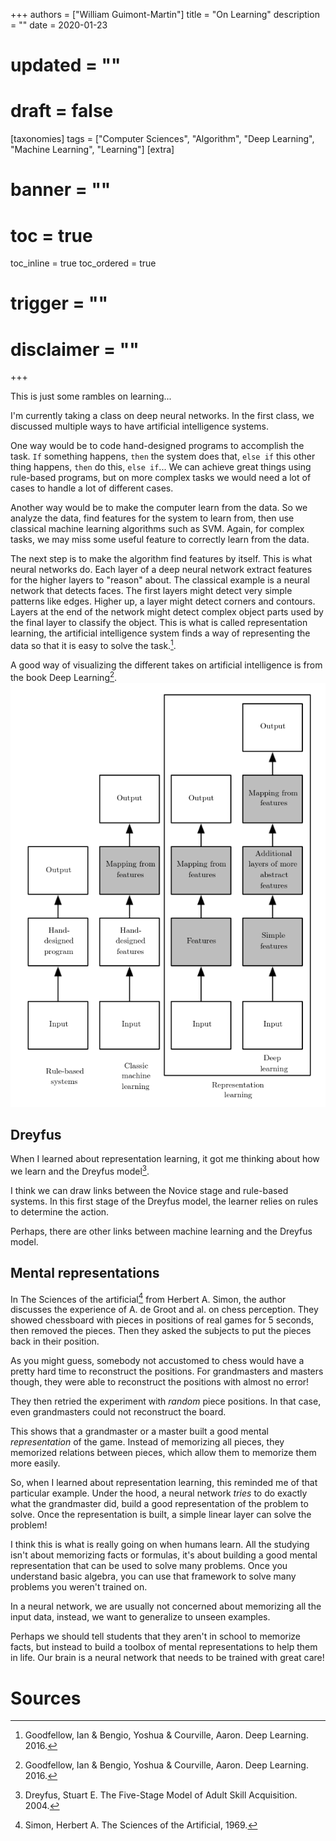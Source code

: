 +++
authors = ["William Guimont-Martin"]
title = "On Learning"
description = ""
date = 2020-01-23
# updated = ""
# draft = false
[taxonomies]
tags = ["Computer Sciences", "Algorithm", "Deep Learning", "Machine Learning", "Learning"]
[extra]
# banner = ""
# toc = true
toc_inline = true
toc_ordered = true
# trigger = ""
# disclaimer = ""
+++

This is just some rambles on learning...

I'm currently taking a class on deep neural networks. In the first class, we discussed multiple ways to have artificial intelligence systems. 

One way would be to code hand-designed programs to accomplish the task. `If` something happens, `then` the system does that, `else if` this other thing happens, `then` do this, `else if`... We can achieve great things using rule-based programs, but on more complex tasks we would need a lot of cases to handle a lot of different cases.

Another way would be to make the computer learn from the data. So we analyze the data, find features for the system to learn from, then use classical machine learning algorithms such as SVM. Again, for complex tasks, we may miss some useful feature to correctly learn from the data.

The next step is to make the algorithm find features by itself. This is what neural networks do. Each layer of a deep neural network extract features for the higher layers to "reason" about. The classical example is a neural network that detects faces. The first layers might detect very simple patterns like edges. Higher up, a layer might detect corners and contours. Layers at the end of the network might detect complex object parts used by the final layer to classify the object. This is what is called representation learning, the artificial intelligence system finds a way of representing the data so that it is easy to solve the task.[^Goodfellow].

A good way of visualizing the different takes on artificial intelligence is from the book Deep Learning[^Goodfellow].
![Comp](/assets/images/representation/types.png)

## Dreyfus
When I learned about representation learning, it got me thinking about how we learn and the Dreyfus model[^Dreyfus].

I think we can draw links between the Novice stage and rule-based systems. In this first stage of the Dreyfus model, the learner relies on rules to determine the action.

Perhaps, there are other links between machine learning and the Dreyfus model.

## Mental representations
In The Sciences of the artificial[^Simon] from Herbert A. Simon, the author discusses the experience of A. de Groot and al. on chess perception. They showed chessboard with pieces in positions of real games for 5 seconds, then removed the pieces. Then they asked the subjects to put the pieces back in their position.

As you might guess, somebody not accustomed to chess would have a pretty hard time to reconstruct the positions. For grandmasters and masters though, they were able to reconstruct the positions with almost no error!

They then retried the experiment with *random* piece positions. In that case, even grandmasters could not reconstruct the board.

This shows that a grandmaster or a master built a good mental *representation* of the game. Instead of memorizing all pieces, they memorized relations between pieces, which allow them to memorize them more easily.

So, when I learned about representation learning, this reminded me of that particular example. Under the hood, a neural network *tries* to do exactly what the grandmaster did, build a good representation of the problem to solve. Once the representation is built, a simple linear layer can solve the problem!

I think this is what is really going on when humans learn. All the studying isn't about memorizing facts or formulas, it's about building a good mental representation that can be used to solve many problems. Once you understand basic algebra, you can use that framework to solve many problems you weren't trained on.

In a neural network, we are usually not concerned about memorizing all the input data, instead, we want to generalize to unseen examples.

Perhaps we should tell students that they aren't in school to memorize facts, but instead to build a toolbox of mental representations to help them in life. Our brain is a neural network that needs to be trained with great care!

# Sources
[^Goodfellow]: Goodfellow, Ian & Bengio, Yoshua & Courville, Aaron. Deep Learning. 2016.
[^Simon]: Simon, Herbert A. The Sciences of the Artificial, 1969.
[^Dreyfus]: Dreyfus, Stuart E. The Five-Stage Model of Adult Skill Acquisition. 2004.
